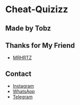 # Cheat-Quizizz

## Made by Tobz

## Thanks for My Friend
- [MRHRTZ](https://github.com/MRHRTZ)

## Contact
- [Instagram](https://instagram.com/ini.tobz)
- [WhatsApp](https://wa.me/6281311850715)
- [Telegram](https://t.me/@tztobz)
